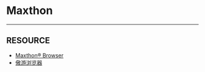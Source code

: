 
# Maxthon

----

## RESOURCE

* [Maxthon® Browser](http://www.maxthon.com/)
* [傲游浏览器](http://www.maxthon.cn/)
